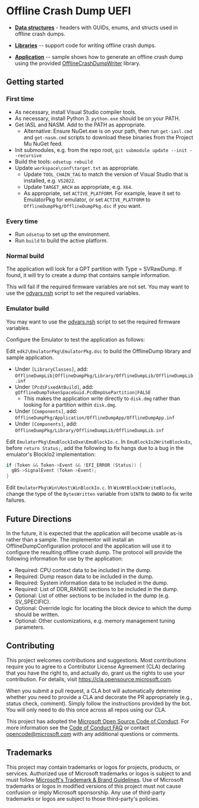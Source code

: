 # Offline Crash Dump UEFI

- **[Data structures](OfflineDumpPkg/Include/Guid/)** - headers with GUIDs, enums, and structs used in
  offline crash dumps.

- **[Libraries](OfflineDumpPkg/Include/Library/)** -- support code for writing offline crash dumps.

- **[Application](OfflineDumpPkg/Application/OfflineDumpApp/)** -- sample shows how to generate an offline crash
  dump using the provided [OfflineCrashDumpWriter](OfflineDumpPkg/Include/Library/OfflineDumpWriter.h) library.

## Getting started

### First time

- As necessary, install Visual Studio compiler tools.
- As necessary, install Python 3. `python.exe` should be on your PATH.
- Get IASL and NASM. Add to the PATH as appropriate.
  - Alternative: Ensure NuGet.exe is on your path, then run `get-iasl.cmd` and `get-nasm.cmd` scripts
    to download these binaries from the Project Mu NuGet feed.
- Init submodules, e.g. from the repo root, `git submodule update --init --recursive`
- Build the tools: `odsetup rebuild`
- Update `workspace\conf\target.txt` as appropriate.
  - Update `TOOL_CHAIN_TAG` to match the version of Visual Studio that is installed, e.g. `VS2022`.
  - Update `TARGET_ARCH` as appropriate, e.g. `X64`.
  - As appropriate, set `ACTIVE_PLATFORM`. For example, leave it set to EmulatorPkg for emulator, or set
    `ACTIVE_PLATFORM` to `OfflineDumpPkg/OfflineDumpPkg.dsc` if you want.

### Every time

- Run `odsetup` to set up the environment.
- Run `build` to build the active platform.

### Normal build

The application will look for a GPT partition with Type = SVRawDump. If found, it will try to create a
dump that contains sample information.

This will fail if the required firmware variables are not set. You may want to use the
[odvars.nsh](OfflineDumpPkg/odvars.nsh) script to set the required variables.

### Emulator build

You may want to use the [odvars.nsh](OfflineDumpPkg/odvars.nsh) script to set the required firmware variables.

Configure the Emulator to test the application as follows:

Edit `edk2\EmulatorPkg\EmulatorPkg.dsc` to build the OfflineDump library and sample application.

- Under `[LibraryClasses]`, add: `OfflineDumpLib|OfflineDumpPkg/Library/OfflineDumpLib/OfflineDumpLib.inf`
- Under `[PcdsFixedAtBuild]`, add: `gOfflineDumpTokenSpaceGuid.PcdDmpUsePartition|FALSE`
  - This makes the application write directly to `disk.dmg` rather than looking for a partition within `disk.dmg`.
- Under `[Components]`, add: `OfflineDumpPkg/Application/OfflineDumpApp/OfflineDumpApp.inf`
- Under `[Components]`, add: `OfflineDumpPkg/Library/OfflineDumpLib/OfflineDumpLib.inf`

Edit `EmulatorPkg\EmuBlockIoDxe\EmuBlockIo.c`. In `EmuBlockIo2WriteBlocksEx`, before `return Status;`, add the
following to fix hangs due to a bug in the emulator's BlockIo2 implementation:

```C
if (Token && Token->Event && !EFI_ERROR (Status)) {
  gBS->SignalEvent (Token->Event);
}
```

Edit `EmulatorPkg\Win\Host\WinBlockIo.c`. In `WinNtBlockIoWriteBlocks`, change the type of the `BytesWritten`
variable from `UINTN` to `DWORD` to fix write failures.

## Future Directions

In the future, it is expected that the application will become usable as-is rather than a sample. The
implementor will install an OfflineDumpConfiguration protocol and the application will use it to
configure the resulting offline crash dump. The protocol will provide the following information for
use by the application:

- Required: CPU context data to be included in the dump.
- Required: Dump reason data to be included in the dump.
- Required: System information data to be included in the dump.
- Required: List of DDR_RANGE sections to be included in the dump.
- Optional: List of other sections to be included in the dump (e.g. SV_SPECIFIC).
- Optional: Override logic for locating the block device to which the dump should be written.
- Optional: Other customizations, e.g. memory management tuning parameters.

## Contributing

This project welcomes contributions and suggestions.  Most contributions require you to agree to a
Contributor License Agreement (CLA) declaring that you have the right to, and actually do, grant us
the rights to use your contribution. For details, visit https://cla.opensource.microsoft.com.

When you submit a pull request, a CLA bot will automatically determine whether you need to provide
a CLA and decorate the PR appropriately (e.g., status check, comment). Simply follow the instructions
provided by the bot. You will only need to do this once across all repos using our CLA.

This project has adopted the [Microsoft Open Source Code of Conduct](https://opensource.microsoft.com/codeofconduct/).
For more information see the [Code of Conduct FAQ](https://opensource.microsoft.com/codeofconduct/faq/) or
contact [opencode@microsoft.com](mailto:opencode@microsoft.com) with any additional questions or comments.

## Trademarks

This project may contain trademarks or logos for projects, products, or services. Authorized use of Microsoft 
trademarks or logos is subject to and must follow 
[Microsoft's Trademark & Brand Guidelines](https://www.microsoft.com/en-us/legal/intellectualproperty/trademarks/usage/general).
Use of Microsoft trademarks or logos in modified versions of this project must not cause confusion or imply Microsoft sponsorship.
Any use of third-party trademarks or logos are subject to those third-party's policies.
